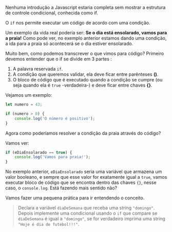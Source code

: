 Nenhuma introdução a Javascript estaria completa sem mostrar a estrutura de controle condicional, conhecida como if.

O `if` nos permite executar um código de acordo com uma condição.

Um exemplo da vida real poderia ser:
**Se o dia está ensolarado, vamos para a praia!** Como pode ver, no exemplo anterior estamos dando uma condição, a ida para a praia só acontecerá se o dia estiver ensolarado.

Muito bem, como podemos transcrever o que vimos para  código? Primeiro devemos entender que o if se divide em 3 partes :

1. A palavra reservada `if`.
2. A condição que queremos validar, ela deve ficar entre parênteses **()**.
3. O bloco de código que é executado quando a condição se cumpre (ou seja quando ela é `true` -verdadeira-) e deve ficar entre chaves **{}**.

Vejamos um exemplo:

```javascript
let numero = 43;

if (numero > 0) {
	console.log('O número é positivo');
}
```

Agora como poderíamos resolver a condição da praia através do código?

Vamos ver:

```javascript
if (eDiaEnsolarado == true) {
	console.log('Vamos para praia!');
}
```

No exemplo anterior, `eDiaEnsolarado` seria uma variável que armazena um valor booleano, e sempre que  esse valor for exatamente igual a `true`, vamos executar bloco de código que se encontra dentro das chaves  `{}`,  nesse caso, o `console.log`. Está fazendo mais sentido não?

Vamos fazer uma pequena prática para ir entendendo o conceito.

> Declara a variável `diaDeSemana` que receba uma string `"domingo"`. Depois implemente uma condicional usando o `if` que compare se `diaDeSemana` é igual a `"domingo"`, se for verdadeiro imprima uma string `"Hoje é dia de futebol!!!"`.

